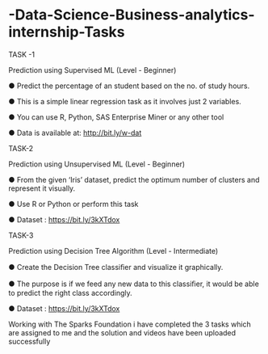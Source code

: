 # -Data-Science-Business-analytics-internship-Tasks
TASK -1

Prediction using Supervised ML (Level - Beginner)

● Predict the percentage of an student based on the no. of study hours.

● This is a simple linear regression task as it involves just 2 variables.

● You can use R, Python, SAS Enterprise Miner or any other tool

● Data is available at: http://bit.ly/w-dat

TASK-2

Prediction using Unsupervised ML (Level - Beginner)

● From the given ‘Iris’ dataset, predict the optimum number of clusters and represent it visually.

● Use R or Python or perform this task

● Dataset : https://bit.ly/3kXTdox

TASK-3

Prediction using Decision Tree Algorithm (Level - Intermediate)

● Create the Decision Tree classiﬁer and visualize it graphically.

● The purpose is if we feed any new data to this classiﬁer, it would be able to predict the right class accordingly.

● Dataset : https://bit.ly/3kXTdox

Working with The Sparks Foundation i have completed the 3 tasks which are assigned to me and the solution and  videos have been uploaded successfully
